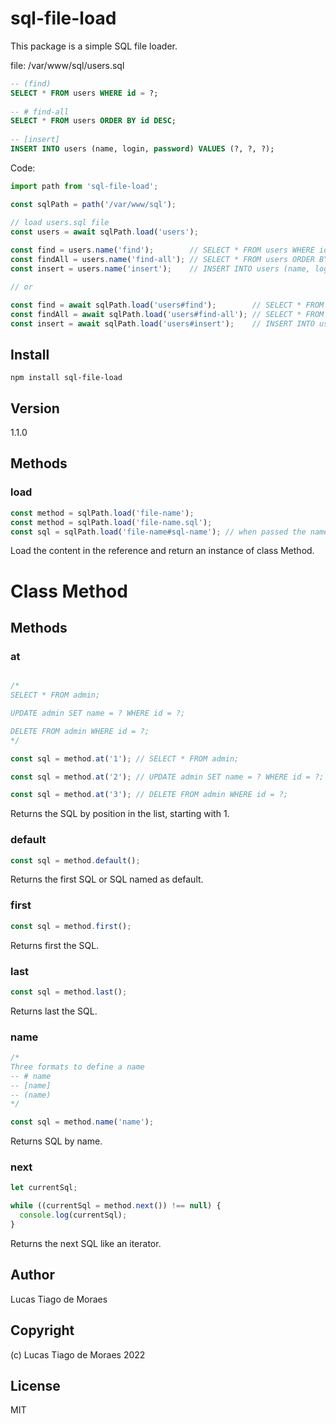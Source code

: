 # sql-file-load

This package is a simple SQL file loader.

file: /var/www/sql/users.sql

```sql
-- (find)
SELECT * FROM users WHERE id = ?;
 
-- # find-all
SELECT * FROM users ORDER BY id DESC;
 
-- [insert]
INSERT INTO users (name, login, password) VALUES (?, ?, ?);
```

Code:

```ts
import path from 'sql-file-load';

const sqlPath = path('/var/www/sql');

// load users.sql file
const users = await sqlPath.load('users');
  
const find = users.name('find');        // SELECT * FROM users WHERE id = ?;
const findAll = users.name('find-all'); // SELECT * FROM users ORDER BY id DESC;
const insert = users.name('insert');    // INSERT INTO users (name, login, password) VALUES (?, ?, ?);

// or

const find = await sqlPath.load('users#find');        // SELECT * FROM users WHERE id = ?; 
const findAll = await sqlPath.load('users#find-all'); // SELECT * FROM users ORDER BY id DESC;
const insert = await sqlPath.load('users#insert');    // INSERT INTO users (name, login, password) VALUES (?, ?, ?);
```

## Install

```
npm install sql-file-load
```

## Version

1.1.0

## Methods

### load

```ts
const method = sqlPath.load('file-name'); 
const method = sqlPath.load('file-name.sql');
const sql = sqlPath.load('file-name#sql-name'); // when passed the name returns the SQL
```

Load the content in the reference and return an instance of class Method.

# Class Method

## Methods

### at

```ts

/*
SELECT * FROM admin;

UPDATE admin SET name = ? WHERE id = ?;

DELETE FROM admin WHERE id = ?;
*/

const sql = method.at('1'); // SELECT * FROM admin;

const sql = method.at('2'); // UPDATE admin SET name = ? WHERE id = ?;

const sql = method.at('3'); // DELETE FROM admin WHERE id = ?;
```

Returns the SQL by position in the list, starting with 1.

### default

```ts
const sql = method.default();
```

Returns the first SQL or SQL named as default.

### first

```ts
const sql = method.first();
```

Returns first the SQL.

### last

```ts
const sql = method.last();
```

Returns last the SQL.

### name

```ts
/*
Three formats to define a name
-- # name
-- [name]
-- (name)
*/

const sql = method.name('name');
```

Returns SQL by name.

### next

```ts
let currentSql;

while ((currentSql = method.next()) !== null) {
  console.log(currentSql);
}
```

Returns the next SQL like an iterator.

## Author

Lucas Tiago de Moraes

## Copyright

(c) Lucas Tiago de Moraes 2022

## License

MIT